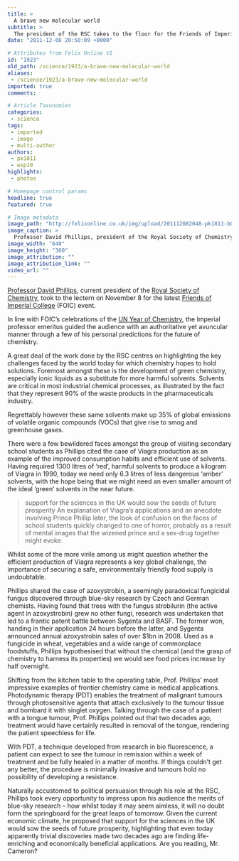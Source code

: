 ```yaml
---
title: >
  A brave new molecular world
subtitle: >
  The president of the RSC takes to the floor for the Friends of Imperial College
date: "2011-12-08 20:50:09 +0000"

# Attributes from Felix Online V1
id: "1923"
old_path: /science/1923/a-brave-new-molecular-world
aliases:
 - /science/1923/a-brave-new-molecular-world
imported: true
comments:

# Article Taxonomies
categories:
 - science
tags:
 - imported
 - image
 - multi-author
authors:
 - pk1811
 - wsp10
highlights:
 - photos

# Homepage control params
headline: true
featured: true

# Image metadata
image_path: "http://felixonline.co.uk/img/upload/201112082048-pk1811-b010t31j_640_360.jpg"
image_caption: >
  Professor David Phillips, president of the Royal Society of Chemistry
image_width: "640"
image_height: "360"
image_attribution: ""
image_attribution_link: ""
video_url: ""
---
```


[Professor David Phillips](http://www.rsc.org/AboutUs/Governance/RSCCouncil/CouncilMembersBiography/DPhillipsBio.asp), current president of the [Royal Society of Chemistry](http://www.rsc.org/), took to the lectern on November 8 for the latest [Friends of Imperial College](http://www.friendsofimperial.org.uk/) (FOIC) event.

In line with FOIC’s celebrations of the [UN Year of Chemistry](http://www.chemistry2011.org/), the Imperial professor emeritus guided the audience with an authoritative yet avuncular manner through a few of his personal predictions for the future of chemistry.

A great deal of the work done by the RSC centres on highlighting the key challenges faced by the world today for which chemistry hopes to hold solutions. Foremost amongst these is the development of green chemistry, especially ionic liquids as a substitute for more harmful solvents. Solvents are critical in most industrial chemical processes, as illustrated by the fact that they represent 90% of the waste products in the pharmaceuticals industry.

Regrettably however these same solvents make up 35% of global emissions of volatile organic compounds (VOCs) that give rise to smog and greenhouse gases.

There were a few bewildered faces amongst the group of visiting secondary school students as Phillips cited the case of Viagra production as an example of the improved consumption habits and efficient use of solvents. Having required 1300 litres of ‘red’, harmful solvents to produce a kilogram of Viagra in 1990, today we need only 6.3 litres of less dangerous ‘amber’ solvents, with the hope being that we might need an even smaller amount of the ideal ‘green’ solvents in the near future.
> support for the sciences in the UK would sow the seeds of future prosperity
An explanation of Viagra’s applications and an anecdote involving Prince Phillip later, the look of confusion on the faces of school students quickly changed to one of horror, probably as a result of mental images that the wizened prince and a sex-drug together might evoke.

Whilst some of the more virile among us might question whether the efficient production of Viagra represents a key global challenge, the importance of securing a safe, environmentally friendly food supply is undoubtable.

Phillips shared the case of azoxystrobin, a seemingly paradoxical fungicidal fungus discovered through blue-sky research by Czech and German chemists. Having found that trees with the fungus strobilurin (the active agent in azoxystrobin) grew no other fungi, research was undertaken that led to a frantic patent battle between Sygenta and BASF. The former won, handing in their application 24 hours before the latter, and Sygenta announced annual azoxystrobin sales of over $1bn in 2008. Used as a fungicide in wheat, vegetables and a wide range of commonplace foodstuffs, Phillips hypothesised that without the chemical (and the grasp of chemistry to harness its properties) we would see food prices increase by half overnight.

Shifting from the kitchen table to the operating table, Prof. Phillips’ most impressive examples of frontier chemistry came in medical applications. Photodynamic therapy (PDT) enables the treatment of malignant tumours through photosensitive agents that attach exclusively to the tumour tissue and bombard it with singlet oxygen. Talking through the case of a patient with a tongue tumour, Prof. Phillips pointed out that two decades ago, treatment would have certainly resulted in removal of the tongue, rendering the patient speechless for life.

With PDT, a technique developed from research in bio fluorescence, a patient can expect to see the tumour in remission within a week of treatment and be fully healed in a matter of months.
 If things couldn’t get any better, the procedure is minimally invasive and tumours hold no possibility of developing a resistance.

Naturally accustomed to political persuasion through his role at the RSC, Phillips took every opportunity to impress upon his audience the merits of blue-sky research – how whilst today it may seem aimless, it will no doubt form the springboard for the great leaps of tomorrow. Given the current economic climate, he proposed that support for the sciences in the UK would sow the seeds of future prosperity, highlighting that even today apparently trivial discoveries made two decades ago are finding life-enriching and economically beneficial applications. Are you reading, Mr. Cameron?

